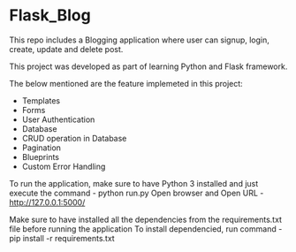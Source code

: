 # Flask_Blog
This repo includes a Blogging application where user can signup, login, create, update and delete post.

This project was developed as part of learning Python and Flask framework.

The below mentioned are the feature implemeted in this project:
  - Templates
  - Forms
  - User Authentication
  - Database
  - CRUD operation in Database
  - Pagination
  - Blueprints
  - Custom Error Handling

To run the application, make sure to have Python 3 installed and just execute the command - python run.py
Open browser and Open URL - http://127.0.0.1:5000/

Make sure to have installed all the dependencies from the requirements.txt file before running the application
To install dependencied, run command - pip install -r requirements.txt
